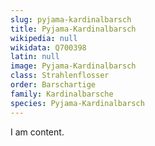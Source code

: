 ```yaml
---
slug: pyjama-kardinalbarsch
title: Pyjama-Kardinalbarsch
wikipedia: null
wikidata: Q700398
latin: null
image: Pyjama-Kardinalbarsch
class: Strahlenflosser
order: Barschartige
family: Kardinalbarsche
species: Pyjama-Kardinalbarsch
---
```


I am content.
